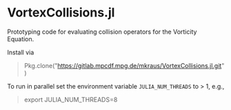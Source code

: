 
# VortexCollisions.jl

Prototyping code for evaluating collision operators for the Vorticity Equation.


Install via

> Pkg.clone("https://gitlab.mpcdf.mpg.de/mkraus/VortexCollisions.jl.git")


To run in parallel set the environment variable `JULIA_NUM_THREADS` to > 1, e.g.,

> export JULIA_NUM_THREADS=8
